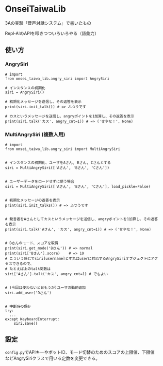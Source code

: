 # OnseiTaiwaLib

3Aの実験「音声対話システム」で書いたもの

Repl-AIのAPIを叩きつついろいろやる（語彙力）

## 使い方
### AngrySiri
```python3
# import
from onsei_taiwa_lib.angry_siri import AngrySiri

# インスタンスの初期化
siri = AngrySiri()

# 初期化メッセージを送信し、その返答を表示
print(siri.init_talk()) # => ふつうです

# カスというメッセージを送信し、angryポイントを1加算し、その返答を表示
print(siri.talk('カス', angry_cnt=1)) # => ('せやな！', None)
```

### MultiAngrySiri (複数人用)
```python3
# import
from onsei_taiwa_lib.angry_siri import MultiAngrySiri


# インスタンスの初期化、ユーザをAさん, Bさん, Cさんとする
siri = MultiAngrySiri(['Aさん', 'Bさん', 'Cさん'])


# ユーザーデータをロードせずに使う場合
siri = MultiAngrySiri(['Aさん', 'Bさん', 'Cさん'], load_pickle=False)


# 初期化メッセージの返答を表示
print(siri.init_talks()) # => ふつうです


# 発言者をAさんとしてカスというメッセージを送信し、angryポイントを1加算し、その返答を表示
print(siri.talk('Aさん', 'カス', angry_cnt=1)) # => ('せやな！', None)


# Bさんのモード、スコアを取得
print(siri.get_mode('Bさん')) # => normal
print(siri['Bさん'].score)    # => 10
# こういう感じでsiri[username]とすればuserに対応するAngrySiriオブジェクトにアクセスできるので、
# たとえば上のtalk関数は
siri['Aさん'].talk('カス', angry_cnt=1) # でもよい


# (今回は使わないとおもうが)ユーザの動的追加
siri.add_user('Dさん')


# 中断時の保存
try:
  ...
except KeyboardInterrupt:
    siri.save()
```

## 設定
`config.py`でAPIキーやボットID、モード切替のためのスコアの上限値、下限値などAngrySiriクラスで用いる定数を変更できる。
